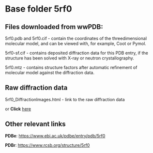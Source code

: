 # Base folder 5rf0

## Files downloaded from wwPDB:

5rf0.pdb and 5rf0.cif - contain the coordinates of the threedimensional molecular model, and can be viewed with, for example, Coot or Pymol.

5rf0-sf.cif - contains deposited diffraction data for this PDB entry, if the structure has been solved with X-ray or neutron crystallography.

5rf0.mtz - contains structure factors after automatic refinement of molecular model against the diffraction data.

## Raw diffraction data

5rf0_DiffractionImages.html - link to the raw diffraction data 

or **Click** [here](https://zenodo.org/record/3731038) 

## Other relevant links 
**PDBe**:  https://www.ebi.ac.uk/pdbe/entry/pdb/5rf0
 
**PDBr**: https://www.rcsb.org/structure/5rf0 
